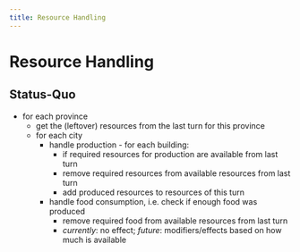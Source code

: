 ```yaml
---
title: Resource Handling
---
```


# Resource Handling

## Status-Quo

- for each province
  - get the (leftover) resources from the last turn for this province
  - for each city
    - handle production - for each building:
      - if required resources for production are available from last turn
      - remove required resources from available resources from last turn
      - add produced resources to resources of this turn 
    - handle food consumption, i.e. check if enough food was produced
      - remove required food from available resources from last turn
      - *currently*: no effect; *future*: modifiers/effects based on how much is available